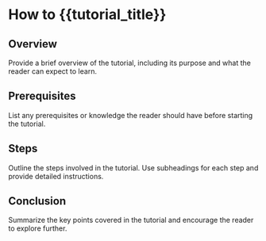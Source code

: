 # How to {{tutorial_title}}

## Overview
Provide a brief overview of the tutorial, including its purpose and what the reader can expect to learn.

## Prerequisites
List any prerequisites or knowledge the reader should have before starting the tutorial.

## Steps
Outline the steps involved in the tutorial. Use subheadings for each step and provide detailed instructions.

## Conclusion
Summarize the key points covered in the tutorial and encourage the reader to explore further.
